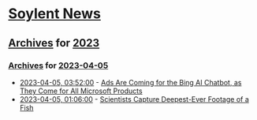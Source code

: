 # [Soylent News](../../../README.md)

## [Archives](../../index.md) for [2023](../index.md)

### [Archives](../../index.md) for [2023-04-05](index.md)

* [2023-04-05, 03:52:00](https://soylentnews.org/article.pl?sid=23/04/04/047231&from=rss) - [Ads Are Coming for the Bing AI Chatbot, as They Come for All Microsoft Products](https://soylentnews.org/article.pl?sid=23/04/04/047231&from=rss)
* [2023-04-05, 01:06:00](https://soylentnews.org/article.pl?sid=23/04/04/044222&from=rss) - [Scientists Capture Deepest-Ever Footage of a Fish](https://soylentnews.org/article.pl?sid=23/04/04/044222&from=rss)
